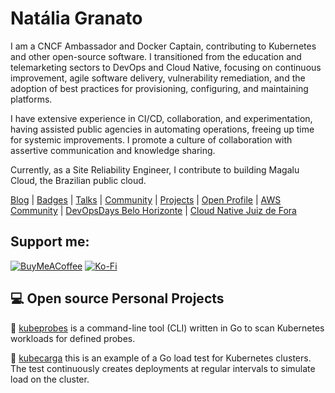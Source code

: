 # Natália Granato
I am a CNCF Ambassador and Docker Captain, contributing to Kubernetes and other open-source software. I transitioned from the education and telemarketing sectors to DevOps and Cloud Native, focusing on continuous improvement, agile software delivery, vulnerability remediation, and the adoption of best practices for provisioning, configuring, and maintaining platforms.

I have extensive experience in CI/CD, collaboration, and experimentation, having assisted public agencies in automating operations, freeing up time for systemic improvements. I promote a culture of collaboration with assertive communication and knowledge sharing.

Currently, as a Site Reliability Engineer, I contribute to building Magalu Cloud, the Brazilian public cloud.

[Blog](https://www.nataliagranato.xyz) | [Badges](https://www.credly.com/users/nataliagranato) | [Talks](https://speakerdeck.com/nataliagranato) | [Community](https://colabi.io/grupos/kubedevops) | [Projects](https://github.com/nataliagranato) | [Open Profile](https://openprofile.dev/profile/natalia.granato) | [AWS Community](https://community.aws/@nataliagranato) | [DevOpsDays Belo Horizonte](https://www.instagram.com/devopsdaysbhz) | [Cloud Native Juiz de Fora](https://community.cncf.io/cloud-native-juiz-de-fora/) 


<h2>Support me:</h2>

  [![BuyMeACoffee](https://img.shields.io/badge/Buy%20Me%20a%20Coffee-ffdd00?style=for-the-badge&logo=buy-me-a-coffee&logoColor=black)](https://buymeacoffee.com/nataliagranato) [![Ko-Fi](https://img.shields.io/badge/Ko--fi-F16061?style=for-the-badge&logo=ko-fi&logoColor=white)](https://ko-fi.com/nataliagranato) 







## :computer: Open source Personal Projects


:unicorn: [kubeprobes](https://github.com/Tech-Preta/kubeprobes) is a command-line tool (CLI) written in Go to scan Kubernetes workloads for defined probes.

:unicorn: [kubecarga](https://github.com/Tech-Preta/kubecarga) this is an example of a Go load test for Kubernetes clusters. The test continuously creates deployments at regular intervals to simulate load on the cluster.



